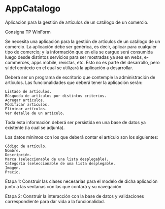 # AppCatalogo
Aplicación para la gestión de artículos de un catálogo de un comercio.



Consigna TP WinForm

Se necesita una aplicación para la gestión de artículos de un catálogo de un comercio. La aplicación debe ser genérica, es decir, aplicar para cualquier tipo de comercio; y la información que en ella se cargue será consumida luego desde distintos servicios para ser mostradas ya sea en webs, e-commerces, apps mobile, revistas, etc. Esto no es parte del desarrollo, pero sí del contexto en el cual se utilizará la aplicación a desarrollar.

Deberá ser un programa de escritorio que contemple la administración de artículos. Las funcionalidades que deberá tener la aplicación serán:

    Listado de artículos.
    Búsqueda de artículos por distintos criterios.
    Agregar artículos.
    Modificar artículos.
    Eliminar artículos.
    Ver detalle de un artículo.

Toda ésta información deberá ser persistida en una base de datos ya existente (la cual se adjunta).

Los datos mínimos con los que deberá contar el artículo son los siguientes:

    Código de artículo.
    Nombre.
    Descripción.
    Marca (seleccionable de una lista desplegable).
    Categoría (seleccionable de una lista desplegable.
    Imagen.
    Precio.


Etapa 1: Construir las clases necesarias para el modelo de dicha aplicación junto a las ventanas con las que contará y su navegación.

Etapa 2: Construir la interacción con la base de datos y validaciones correspondiente para dar vida a la funcionalidad.
